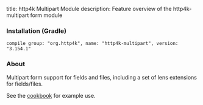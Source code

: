 title: http4k Multipart Module
description: Feature overview of the http4k-multipart form module

### Installation (Gradle)
```compile group: "org.http4k", name: "http4k-multipart", version: "3.154.1"```

### About

Multipart form support for fields and files, including a set of lens extensions for fields/files.

See the [cookbook](/cookbook/multipart_forms/) for example use.
